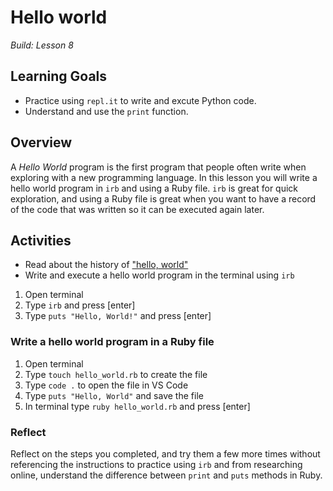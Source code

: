 # Hello world

_Build: Lesson 8_

## Learning Goals

* Practice using `repl.it` to write and excute Python code.
* Understand and use the `print` function.

## Overview

A _Hello World_ program is the first program that people often write when exploring with a new programming language. In this lesson you will write a hello world program in `irb` and using a Ruby file. `irb` is great for quick exploration, and using a Ruby file is great when you want to have a record of the code that was written so it can be executed again later.

## Activities

* Read about the history of ["hello, world"](https://en.wikipedia.org/wiki/%22Hello,_World!%22_program)
* Write and execute a hello world program in the terminal using `irb`

1. Open terminal
2. Type `irb` and press [enter]
3. Type `puts "Hello, World!"` and press [enter]

### Write a hello world program in a Ruby file

1. Open terminal
2. Type `touch hello_world.rb` to create the file
3. Type `code .` to open the file in VS Code
4. Type `puts "Hello, World"` and save the file
5. In terminal type `ruby hello_world.rb` and press [enter]

### Reflect

Reflect on the steps you completed, and try them a few more times without referencing the instructions to practice using `irb` and from researching online, understand the difference between `print` and `puts` methods in Ruby.
